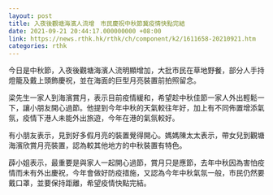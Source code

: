 ```yaml
---
layout: post
title: 入夜後觀塘海濱人流增　市民慶祝中秋節冀疫情快點完結
date: 2021-09-21 20:44:17.000000000 +08:00
link: https://news.rthk.hk/rthk/ch/component/k2/1611658-20210921.htm
categories: rthk
---
```


今日是中秋節，入夜後觀塘海濱人流明顯增加，大批市民在草地野餐，部分人手持燈籠及戴上頭飾慶祝，並在海面的巨型月亮裝置前拍照留念。

梁先生一家人到海濱賞月，表示目前疫情緩和，希望趁中秋佳節一家人外出輕鬆一下，讓小朋友開心過節。他提到今年中秋的天氣較往年好，加上有不同佈置增添氣氛，疫情下港人未能外出旅遊，今年在港的氣氛較好。

有小朋友表示，見到好多假月亮的裝置覺得開心。媽媽陳太太表示，帶女兒到觀塘海濱欣賞月亮裝置，認為較其他地方的中秋裝置有特色。

薜小姐表示，最重要是與家人一起開心過節，賞月只是應節，去年中秋因為害怕疫情而未有外出慶祝，今年會做好防疫措施，又認為今年中秋氣氛一般，市民仍然要戴口罩，並要保持距離，希望疫情快點完結。
